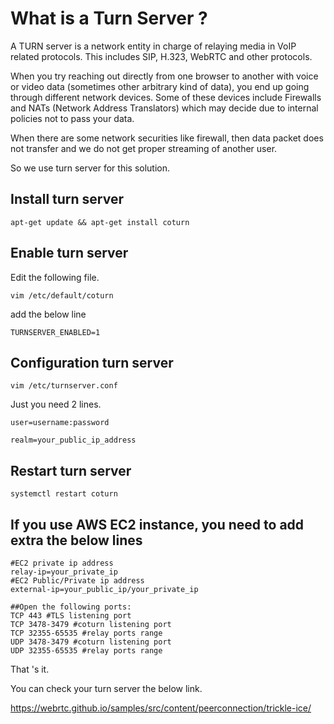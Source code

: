 # What is a Turn Server ?

A TURN server is a network entity in charge of relaying media in VoIP related protocols. This includes SIP, H.323, WebRTC and other protocols.

When you try reaching out directly from one browser to another with voice or video data (sometimes other arbitrary kind of data), you end up going through different network devices. Some of these devices include Firewalls and NATs (Network Address Translators) which may decide due to internal policies not to pass your data.

When there are some network securities like firewall, then data packet does not transfer and we do not get proper streaming of another user.

So we use turn server for this solution.

## Install turn server

`apt-get update && apt-get install coturn`

## Enable turn server

Edit the following file.

`vim /etc/default/coturn`

add the below line

`TURNSERVER_ENABLED=1`

## Configuration turn server

`vim /etc/turnserver.conf`

Just you need 2 lines.

`user=username:password`

`realm=your_public_ip_address`

## Restart turn server

`systemctl restart coturn`

## If you use AWS EC2 instance, you need to add extra the below lines 
```
#EC2 private ip address
relay-ip=your_private_ip
#EC2 Public/Private ip address
external-ip=your_public_ip/your_private_ip
```
```
##Open the following ports:
TCP 443 #TLS listening port
TCP 3478-3479 #coturn listening port
TCP 32355-65535 #relay ports range
UDP 3478-3479 #coturn listening port
UDP 32355-65535 #relay ports range
```
That 's it. 

You can check your turn server the below link.

https://webrtc.github.io/samples/src/content/peerconnection/trickle-ice/